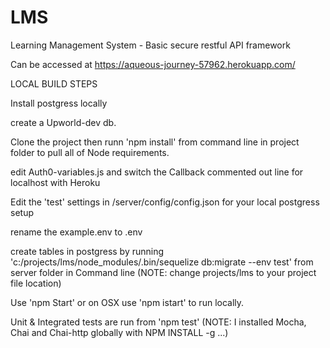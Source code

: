 # LMS
Learning Management System - Basic secure restful API framework

Can be accessed at https://aqueous-journey-57962.herokuapp.com/

LOCAL BUILD STEPS 

Install postgress locally

create a Upworld-dev db.

Clone the project then runn 'npm install' from command line in project folder to pull all of Node requirements.

edit Auth0-variables.js and switch the Callback commented out line for localhost with Heroku

Edit the 'test' settings in /server/config/config.json for your local postgress setup

rename the example.env to .env

create tables in postgress by running 'c:/projects/lms/node_modules/.bin/sequelize db:migrate --env test' from server folder in Command line (NOTE: change projects/lms to your project file location)   

Use 'npm Start' or on OSX use 'npm istart' to run locally.

Unit & Integrated tests are run from 'npm test' (NOTE: I installed Mocha, Chai and Chai-http globally with NPM INSTALL -g ...)
